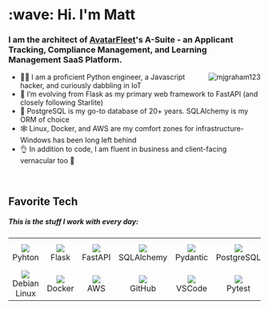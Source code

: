 <h1 align="left" id="mjgraham123-title">:wave: Hi. I'm Matt</h1>
<h3 align="left">
  I am the architect of <a href="https://avatarfleet.com" >AvatarFleet</a>'s A-Suite 
  - an Applicant Tracking, Compliance Management, and Learning Management SaaS Platform.
</h3>

<a href="#mjgraham123-title">
  <img src="https://github-readme-stats.vercel.app/api?username=mjgraham123&count_private=true&include_all_commits=true&show_icons=true&theme=buefy&hide_border=true" 
       alt="mjgraham123" 
       align="right" 
  />
</a>

<ul>
<li>👨‍💻 I am a proficient Python engineer, a Javascript hacker, and curiously dabbling in IoT</li>
<li>🌱 I’m evolving from Flask as my primary web framework to FastAPI (and closely following Starlite)</li>
<li>🤗 PostgreSQL is my go-to database of 20+ years. SQLAlchemy is my ORM of choice</li>
<li>🕸 Linux, Docker, and AWS are my comfort zones for infrastructure- Windows has been long left behind</li>
<li>👌 In addition to code, I am fluent in business and client-facing vernacular too 🤣</li>
</ul>

<br>

<h2 align="left" id="mjgraham123-tech">Favorite Tech</h2>
<h5>This is the stuff I work with every day:</h5>

<table>
  <tr>
    <td align="center" width="96">
      <img src="https://cdn.jsdelivr.net/gh/devicons/devicon/icons/python/python-original.svg" />
      <br>Pyhton
    </td>
    <td align="center" width="96">
      <img src="https://cdn.jsdelivr.net/gh/devicons/devicon/icons/flask/flask-original.svg" />
      <br>Flask
    </td>
    <td align="center" width="96">
      <img src="https://cdn.jsdelivr.net/gh/devicons/devicon/icons/fastapi/fastapi-original.svg" />
      <br>FastAPI
    </td>
    <td align="center" width="96">
      <img src="https://cdn.jsdelivr.net/gh/devicons/devicon/icons/sqlalchemy/sqlalchemy-original.svg" />
      <br>SQLAlchemy
    </td>
    <td align="center" width="96">
      <img src="https://avatars.githubusercontent.com/u/110818415?s=200&v=4" />
      <br>Pydantic
    </td>
    <td align="center" width="96">
      <img src="https://cdn.jsdelivr.net/gh/devicons/devicon/icons/postgresql/postgresql-original.svg" />
      <br>PostgreSQL
    </td>
    <td align="center" width="96">
      <img src="https://cdn.jsdelivr.net/gh/devicons/devicon/icons/redis/redis-original.svg" />
      <br>Redis
    </td>
    <td align="center" width="96">
      <img src="https://www.david-dahan.com/tech-logos/celery.svg" />
      <br>Celery
    </td>
    <td align="center" width="96">
      <img src="https://bestofjs.org/logos/alpine.dark.svg" />
      <br>Alpine JS
    </td>     
    <td align="center" width="96">
      <img src="https://www.david-dahan.com/tech-logos/htmx.svg" />
      <br>HTMX
    </td>
  </tr>
  <tr>
    <td align="center" width="96">
      <img src="https://cdn.jsdelivr.net/gh/devicons/devicon/icons/debian/debian-plain.svg" />
      <br>Debian Linux
    </td>
    <td align="center" width="96">
      <img src="https://cdn.jsdelivr.net/gh/devicons/devicon/icons/docker/docker-original.svg" />
      <br>Docker
    </td>
    <td align="center" width="96">
      <img src="https://cdn.jsdelivr.net/gh/devicons/devicon/icons/amazonwebservices/amazonwebservices-original.svg" />
      <br>AWS
    </td> 
    <td align="center" width="96">
      <img src="https://cdn.jsdelivr.net/gh/devicons/devicon/icons/github/github-original.svg" />
      <br>GitHub
    </td>
    <td align="center" width="96">
      <img src="https://www.david-dahan.com/tech-logos/vscode.svg" />
      <br>VSCode
    </td>
    <td align="center" width="96">
      <img src="https://reverbc.gallerycdn.vsassets.io/extensions/reverbc/vscode-pytest/0.1.1/1617123275355/Microsoft.VisualStudio.Services.Icons.Default" />
      <br>Pytest
    </td>     
    <td align="center" width="96">
      <img src="https://www.david-dahan.com/tech-logos/sentry.svg" />
      <br>Sentry
    </td>
    <td align="center" width="96">
      <img src="https://www.david-dahan.com/tech-logos/vuejs.svg" />
      <br>Vue
    </td>
    <td align="center" width="96">
      <img src="https://cdn.worldvectorlogo.com/logos/twilio.svg" />
      <br>Twilio
    </td>
    <td align="center" width="96">
      <img src="https://cdn.jsdelivr.net/gh/devicons/devicon/icons/raspberrypi/raspberrypi-original.svg" />
      <br>Raspberry Pi
    </td>
  </tr>
</table>
